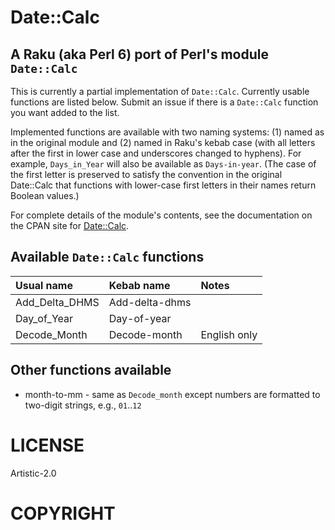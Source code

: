 # Date::Calc

## A Raku (aka Perl 6) port of Perl's module `Date::Calc`

This is currently a partial implementation of `Date::Calc`. Currently usable
functions are listed below.  Submit an issue if there is a `Date::Calc`
function you want added to the list.

Implemented functions are available with two naming systems: (1) named
as in the original module and (2) named in Raku's kebab case (with all
letters after the first in lower case and underscores changed to
hyphens). For example, `Days_in_Year` will also be available as
`Days-in-year`.  (The case of the first letter is preserved to satisfy
the convention in the original Date::Calc that functions with
lower-case first letters in their names return Boolean values.)

For complete details of the module's contents, see the documentation
on the CPAN site for
[Date::Calc](https://metacpan.org/pod/distribution/Date-Calc/lib/Date/Calc.pod).

## Available `Date::Calc` functions

| Usual name | Kebab name | Notes |
| :---        | :--- | :--- |
| Add_Delta_DHMS | Add-delta-dhms | |
| Day_of_Year | Day-of-year | |
| Decode_Month | Decode-month | English only |

## Other functions available

+ month-to-mm - same as `Decode_month` except numbers are formatted to two-digit strings, e.g., `01`..`12`

# LICENSE

Artistic-2.0

# COPYRIGHT
